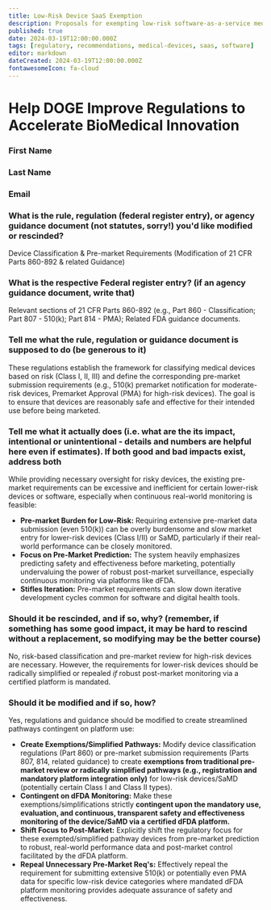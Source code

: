 ```yaml
---
title: Low-Risk Device SaaS Exemption
description: Proposals for exempting low-risk software-as-a-service medical devices from certain requirements
published: true
date: 2024-03-19T12:00:00.000Z
tags: [regulatory, recommendations, medical-devices, saas, software]
editor: markdown
dateCreated: 2024-03-19T12:00:00.000Z
fontawesomeIcon: fa-cloud
---
```


# Help DOGE Improve Regulations to Accelerate BioMedical Innovation

### First Name

### Last Name

### Email

### What is the rule, regulation (federal register entry), or agency guidance document (not statutes, sorry!) you'd like modified or rescinded?

Device Classification & Pre-market Requirements (Modification of 21 CFR Parts 860-892 & related Guidance)

### What is the respective Federal register entry? (if an agency guidance document, write that)

Relevant sections of 21 CFR Parts 860-892 (e.g., Part 860 - Classification; Part 807 - 510(k); Part 814 - PMA); Related FDA guidance documents.

### Tell me what the rule, regulation or guidance document is supposed to do (be generous to it)

These regulations establish the framework for classifying medical devices based on risk (Class I, II, III) and define the corresponding pre-market submission requirements (e.g., 510(k) premarket notification for moderate-risk devices, Premarket Approval (PMA) for high-risk devices). The goal is to ensure that devices are reasonably safe and effective for their intended use before being marketed.

### Tell me what it actually does (i.e. what are the its impact, intentional or unintentional - details and numbers are helpful here even if estimates). If both good and bad impacts exist, address both

While providing necessary oversight for risky devices, the existing pre-market requirements can be excessive and inefficient for certain lower-risk devices or software, especially when continuous real-world monitoring is feasible:

* **Pre-market Burden for Low-Risk:** Requiring extensive pre-market data submission (even 510(k)) can be overly burdensome and slow market entry for lower-risk devices (Class I/II) or SaMD, particularly if their real-world performance can be closely monitored.
* **Focus on Pre-Market Prediction:** The system heavily emphasizes predicting safety and effectiveness before marketing, potentially undervaluing the power of robust post-market surveillance, especially continuous monitoring via platforms like dFDA.
* **Stifles Iteration:** Pre-market requirements can slow down iterative development cycles common for software and digital health tools.

### Should it be rescinded, and if so, why? (remember, if something has some good impact, it may be hard to rescind without a replacement, so modifying may be the better course)

No, risk-based classification and pre-market review for high-risk devices are necessary. However, the requirements for lower-risk devices should be radically simplified or repealed *if* robust post-market monitoring via a certified platform is mandated.

### Should it be modified and if so, how?

Yes, regulations and guidance should be modified to create streamlined pathways contingent on platform use:

* **Create Exemptions/Simplified Pathways:** Modify device classification regulations (Part 860) or pre-market submission requirements (Parts 807, 814, related guidance) to create **exemptions from traditional pre-market review or radically simplified pathways (e.g., registration and mandatory platform integration only)** for low-risk devices/SaMD (potentially certain Class I and Class II types).
* **Contingent on dFDA Monitoring:** Make these exemptions/simplifications strictly **contingent upon the mandatory use, evaluation, and continuous, transparent safety and effectiveness monitoring of the device/SaMD via a certified dFDA platform.**
* **Shift Focus to Post-Market:** Explicitly shift the regulatory focus for these exempted/simplified pathway devices from pre-market prediction to robust, real-world performance data and post-market control facilitated by the dFDA platform.
* **Repeal Unnecessary Pre-Market Req's:** Effectively repeal the requirement for submitting extensive 510(k) or potentially even PMA data for specific low-risk device categories where mandated dFDA platform monitoring provides adequate assurance of safety and effectiveness.
